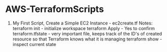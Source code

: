 # AWS-TerraformScripts
1. My First Script, Create a Simple EC2 Instance - ec2create.tf
Notes:
terraform init - initialize workspace
terraform Apply - Yes to confirm
terraform.tfstate - very important file, keeps track of the ID's of created
resource so that Terraform knows what it is managing
terraform show - inspect current state


